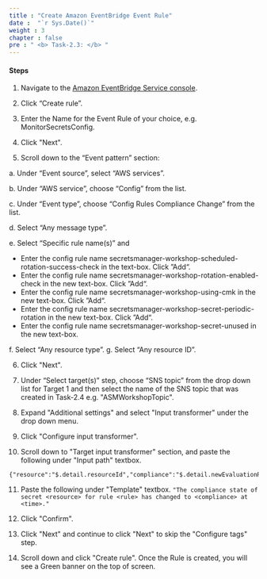 ```yaml
---
title : "Create Amazon EventBridge Event Rule"
date :  "`r Sys.Date()`" 
weight : 3 
chapter : false
pre : " <b> Task-2.3: </b> "
---
```

#### Steps
1. Navigate to the [Amazon EventBridge Service console](https://console.aws.amazon.com/events).



2. Click “Create rule”.


3. Enter the Name for the Event Rule of your choice, e.g. MonitorSecretsConfig.



4. Click "Next".



5. Scroll down to the “Event pattern” section:



a. Under “Event source”, select “AWS services”.

b. Under “AWS service”, choose “Config” from the list.

c. Under “Event type”, choose “Config Rules Compliance Change” from the list.

d. Select “Any message type”.

e. Select “Specific rule name(s)” and

- Enter the config rule name secretsmanager-workshop-scheduled-rotation-success-check in the text-box. Click ”Add“.
- Enter the config rule name secretsmanager-workshop-rotation-enabled-check in the new text-box. Click ”Add“.
- Enter the config rule name secretsmanager-workshop-using-cmk in the new text-box. Click ”Add“.
- Enter the config rule name secretsmanager-workshop-secret-periodic-rotation in the new text-box. Click ”Add“.
- Enter the config rule name secretsmanager-workshop-secret-unused in the new text-box.


f. Select “Any resource type”. g. Select “Any resource ID”.



6. Click "Next".


7. Under “Select target(s)” step, choose “SNS topic” from the drop down list for Target 1 and then select the name of the SNS topic that was created in Task-2.4 e.g. "ASMWorkshopTopic".



8. Expand "Additional settings" and select "Input transformer" under the drop down menu.



9. Click "Configure input transformer".



10. Scroll down to "Target input transformer" section, and paste the following under "Input path" textbox.
```
{"resource":"$.detail.resourceId","compliance":"$.detail.newEvaluationResult.complianceType","rule":"$.detail.configRuleName","time":"$.detail.newEvaluationResult.resultRecordedTime"}
```

11. Paste the following under "Template" textbox.
```"The compliance state of secret <resource> for rule <rule> has changed to <compliance> at <time>."```


12. Click "Confirm".



13. Click "Next" and continue to click "Next" to skip the "Configure tags" step.



14. Scroll down and click "Create rule". Once the Rule is created, you will see a Green banner on the top of screen.